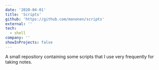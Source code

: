 ```yaml
---
date: '2020-04-01'
title: 'Scripts'
github: 'https://github.com/mononen/scripts'
external: ''
tech:
  - shell
company: ''
showInProjects: false
---
```


A small repository containing some scripts that I use very frequently for taking notes.
